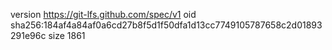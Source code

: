 version https://git-lfs.github.com/spec/v1
oid sha256:184af4a84af0a6cd27b8f5d1f50dfa1d13cc7749105787658c2d01893291e96c
size 1861
